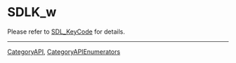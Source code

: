 # SDLK_w

Please refer to [SDL_KeyCode](SDL_KeyCode) for details.

----
[CategoryAPI](CategoryAPI), [CategoryAPIEnumerators](CategoryAPIEnumerators)

